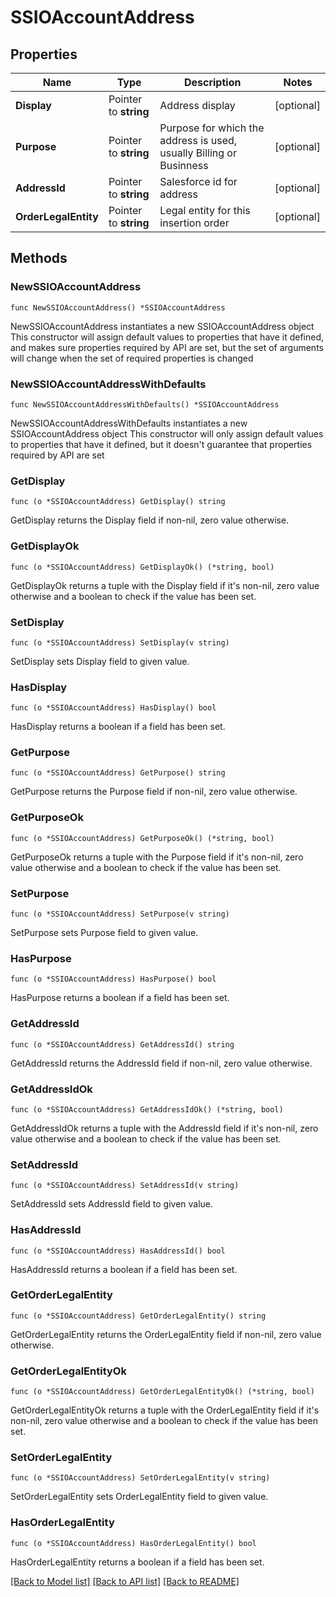# SSIOAccountAddress

## Properties

Name | Type | Description | Notes
------------ | ------------- | ------------- | -------------
**Display** | Pointer to **string** | Address display | [optional] 
**Purpose** | Pointer to **string** | Purpose for which the address is used, usually Billing or Businness | [optional] 
**AddressId** | Pointer to **string** | Salesforce id for address | [optional] 
**OrderLegalEntity** | Pointer to **string** | Legal entity for this insertion order | [optional] 

## Methods

### NewSSIOAccountAddress

`func NewSSIOAccountAddress() *SSIOAccountAddress`

NewSSIOAccountAddress instantiates a new SSIOAccountAddress object
This constructor will assign default values to properties that have it defined,
and makes sure properties required by API are set, but the set of arguments
will change when the set of required properties is changed

### NewSSIOAccountAddressWithDefaults

`func NewSSIOAccountAddressWithDefaults() *SSIOAccountAddress`

NewSSIOAccountAddressWithDefaults instantiates a new SSIOAccountAddress object
This constructor will only assign default values to properties that have it defined,
but it doesn't guarantee that properties required by API are set

### GetDisplay

`func (o *SSIOAccountAddress) GetDisplay() string`

GetDisplay returns the Display field if non-nil, zero value otherwise.

### GetDisplayOk

`func (o *SSIOAccountAddress) GetDisplayOk() (*string, bool)`

GetDisplayOk returns a tuple with the Display field if it's non-nil, zero value otherwise
and a boolean to check if the value has been set.

### SetDisplay

`func (o *SSIOAccountAddress) SetDisplay(v string)`

SetDisplay sets Display field to given value.

### HasDisplay

`func (o *SSIOAccountAddress) HasDisplay() bool`

HasDisplay returns a boolean if a field has been set.

### GetPurpose

`func (o *SSIOAccountAddress) GetPurpose() string`

GetPurpose returns the Purpose field if non-nil, zero value otherwise.

### GetPurposeOk

`func (o *SSIOAccountAddress) GetPurposeOk() (*string, bool)`

GetPurposeOk returns a tuple with the Purpose field if it's non-nil, zero value otherwise
and a boolean to check if the value has been set.

### SetPurpose

`func (o *SSIOAccountAddress) SetPurpose(v string)`

SetPurpose sets Purpose field to given value.

### HasPurpose

`func (o *SSIOAccountAddress) HasPurpose() bool`

HasPurpose returns a boolean if a field has been set.

### GetAddressId

`func (o *SSIOAccountAddress) GetAddressId() string`

GetAddressId returns the AddressId field if non-nil, zero value otherwise.

### GetAddressIdOk

`func (o *SSIOAccountAddress) GetAddressIdOk() (*string, bool)`

GetAddressIdOk returns a tuple with the AddressId field if it's non-nil, zero value otherwise
and a boolean to check if the value has been set.

### SetAddressId

`func (o *SSIOAccountAddress) SetAddressId(v string)`

SetAddressId sets AddressId field to given value.

### HasAddressId

`func (o *SSIOAccountAddress) HasAddressId() bool`

HasAddressId returns a boolean if a field has been set.

### GetOrderLegalEntity

`func (o *SSIOAccountAddress) GetOrderLegalEntity() string`

GetOrderLegalEntity returns the OrderLegalEntity field if non-nil, zero value otherwise.

### GetOrderLegalEntityOk

`func (o *SSIOAccountAddress) GetOrderLegalEntityOk() (*string, bool)`

GetOrderLegalEntityOk returns a tuple with the OrderLegalEntity field if it's non-nil, zero value otherwise
and a boolean to check if the value has been set.

### SetOrderLegalEntity

`func (o *SSIOAccountAddress) SetOrderLegalEntity(v string)`

SetOrderLegalEntity sets OrderLegalEntity field to given value.

### HasOrderLegalEntity

`func (o *SSIOAccountAddress) HasOrderLegalEntity() bool`

HasOrderLegalEntity returns a boolean if a field has been set.


[[Back to Model list]](../README.md#documentation-for-models) [[Back to API list]](../README.md#documentation-for-api-endpoints) [[Back to README]](../README.md)


